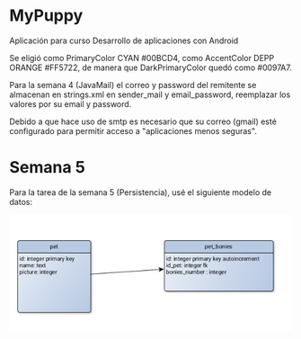 # MyPuppy
Aplicación para curso Desarrollo de aplicaciones con Android

Se eligió como PrimaryColor CYAN #00BCD4, como AccentColor DEPP ORANGE #FF5722, de manera que DarkPrimaryColor quedó como #0097A7.

Para la semana 4 (JavaMail) el correo y password del remitente se almacenan en strings.xml en sender_mail y email_password,
reemplazar los valores por su email y password.

Debido a que hace uso de smtp es necesario que su correo (gmail) esté configurado para permitir acceso a "aplicaciones menos seguras".

# Semana 5

Para la tarea de la semana 5 (Persistencia), usé el siguiente modelo de datos:

![Alt text](/screenshots/PETAGRAM_ER.png?raw=true "ER")

